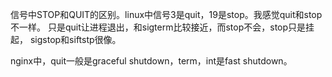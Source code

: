 信号中STOP和QUIT的区别。linux中信号3是quit，19是stop。我感觉quit和stop不一样。
只是quit让进程退出，和sigterm比较接近，而stop不会，stop只是挂起， sigstop和siftstp很像。

nginx中，quit一般是graceful shutdown，term，int是fast shutdown。
